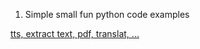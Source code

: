 1. Simple small fun python code examples

[tts, extract text, pdf, translat, ...](https://towardsdatascience.com/best-small-python-projects-to-do-e0e3276ad465)
